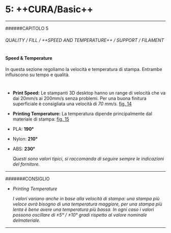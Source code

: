 # 5: ++CURA/Basic++
---

######CAPITOLO 5
###### QUALITY / FILL / ++SPEED AND TEMPERATURE++ / SUPPORT / FILAMENT

# 


#### **Speed & Temperature**
In questa sezione regoliamo la velocità e temperatura di stampa.
Entrambe influiscono su tempo e qualità.
# 

*	**Print Speed:**
	Le stampanti 3D desktop hanno un range
di velocità che va dai 20mm/s ai 200mm/s
senza problemi. Per una buona finitura
superficiale è consigliata una velocità di *70
mm/s.*
[fig. 14](img/figura14.jpg)

*	**Printing Temperature:**
	La temperatura dipende principalmente dal materiale di stampa:
[fig. 15](img/figura15.jpg)
 * PLA: **190°**
 * Nylon: **210°**
 * ABS: **230°**

	*Questi sono valori tipici, si raccomanda di seguire sempre le indicazioni del fornitore.*

---
#######CONSIGLIO
* *Printing Temperature*

	*I valori variano anche in base alla velocità di stampa:
    una stampa più veloce avrà bisogno di una temperatura maggiore,
per una stampa più lenta è bene avere una temperatura più
bassa.* 
*In ogni caso i valori possono oscillare di ±5° / ±10° gradi
rispetto al valore nominale delmateriale.*

---


